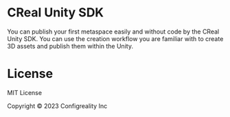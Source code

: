 # CReal Unity SDK

You can publish your first metaspace easily and without code by the CReal Unity SDK. You can use the creation workflow you are familiar with to create 3D assets and publish them within the Unity.

# License

MIT License

Copyright © 2023 Configreality Inc